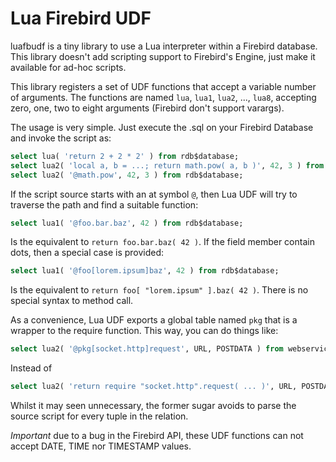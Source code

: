 Lua Firebird UDF
================

luafbudf is a tiny library to use a Lua interpreter within a Firebird database. This library doesn't add scripting support to Firebird's Engine, just make it available for ad-hoc scripts.

This library registers a set of UDF functions that accept a variable number of arguments. The functions are named `lua`, `lua1`, `lua2`, ..., `lua8`, accepting zero, one, two to eight arguments (Firebird don't support varargs).

The usage is very simple. Just execute the .sql on your Firebird Database and invoke the script as:

```sql
select lua( 'return 2 + 2 * 2' ) from rdb$database;
select lua2( 'local a, b = ...; return math.pow( a, b )', 42, 3 ) from rdb$database;
select lua2( '@math.pow', 42, 3 ) from rdb$database;
```

If the script source starts with an at symbol `@`, then Lua UDF will try to traverse the path and find a suitable function:

```sql
select lua1( '@foo.bar.baz', 42 ) from rdb$database;
```

Is the equivalent to `return foo.bar.baz( 42 )`. If the field member contain dots, then a special case is provided:

```sql
select lua1( '@foo[lorem.ipsum]baz', 42 ) from rdb$database;
```

Is the equivalent to `return foo[ "lorem.ipsum" ].baz( 42 )`. There is no special syntax to method call.

As a convenience, Lua UDF exports a global table named `pkg` that is a wrapper to the require function. This way, you can do things like:

```sql
select lua2( '@pkg[socket.http]request', URL, POSTDATA ) from webservices;
```

Instead of

```sql
select lua2( 'return require "socket.http".request( ... )', URL, POSTDATA ) from webservices;
```

Whilst it may seen unnecessary, the former sugar avoids to parse the source script for every tuple in the relation.

*Important* due to a bug in the Firebird API, these UDF functions can not accept DATE, TIME nor TIMESTAMP values.
